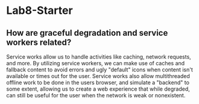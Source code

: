 # Lab8-Starter

## How are graceful degradation and service workers related?

Service works allow us to handle activities like caching, network requests, and more. By utilizing service workers, we can make use of caches and fallback content to avoid errors and ugly "default" icons when content isn't available or times out for the user. Service works also allow multithreaded offline work to be done in the users browser, and simulate a "backend" to some extent, allowing us to create a web experience that while degraded, can still be useful for the user when the network is weak or nonexistent. 